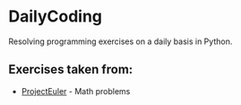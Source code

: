 # DailyCoding

Resolving programming exercises on a daily basis in Python.

## Exercises taken from:

* [ProjectEuler](https://projecteuler.net) - Math problems